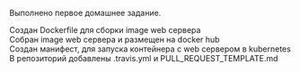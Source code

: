 Выполнено первое домашнее задание.

Создан Dockerfile для сборки image web сервера  
Собран image web сервера и размещен на docker hub  
Создан манифест, для запуска контейнера с web сервером в kubernetes  
В репозиторий добавлены .travis.yml и PULL_REQUEST_TEMPLATE.md  
